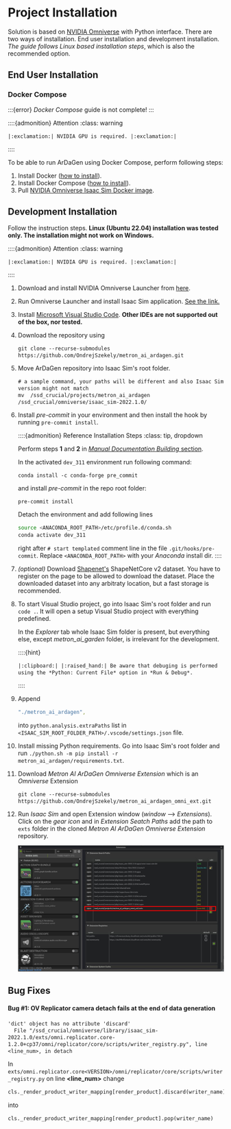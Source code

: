 # Project Installation

Solution is based on [NVIDIA Omniverse](https://developer.nvidia.com/nvidia-omniverse-platform) with Python interface.
There are two ways of installation. End user installation and development installation. *The guide follows Linux based
installation steps*, which is also the recommended option.

## End User Installation

### Docker Compose

:::{error}
*Docker Compose* guide is not complete!
:::

::::{admonition} Attention
:class: warning

```{eval-rst}
|:exclamation:| NVIDIA GPU is required. |:exclamation:|
```
::::

To be able to run ArDaGen using Docker Compose, perform following steps:

1. Install Docker ([how to install](https://docs.docker.com/get-docker/)).
2. Install Docker Compose ([how to install](https://docs.docker.com/compose/install/)).
3. Pull [NVIDIA Omniverse Isaac Sim Docker image](https://catalog.ngc.nvidia.com/orgs/nvidia/containers/isaac-sim).


## Development Installation

Follow the instruction steps.
**Linux (Ubuntu 22.04) installation was tested only. The installation might not work on Windows.**

::::{admonition} Attention
:class: warning

```{eval-rst}
|:exclamation:| NVIDIA GPU is required. |:exclamation:|
```
::::

1. Download and install NVIDIA Omniverse Launcher from [here](https://developer.nvidia.com/nvidia-omniverse-platform).

2. Run Omniverse Launcher and install Isaac Sim application.
[See the link.](https://docs.omniverse.nvidia.com/app_isaacsim/app_isaacsim/install_basic.html)

3. Install [Microsoft Visual Studio Code](https://code.visualstudio.com/).
**Other IDEs are not supported out of the box, nor tested.**

4. Download the repository using
    ```shell
    git clone --recurse-submodules https://github.com/OndrejSzekely/metron_ai_ardagen.git
    ```

5. Move ArDaGen repository into Isaac Sim's root folder.

    ```shell
    # a sample command, your paths will be different and also Isaac Sim version might not match
    mv  /ssd_crucial/projects/metron_ai_ardagen /ssd_crucial/omniverse/isaac_sim-2022.1.0/
    ```
6. Install *pre-commit* in your environment and then install the hook by running `pre-commit install`.

    ::::{admonition} Reference Installation Steps
    :class: tip, dropdown

    Perform steps **1** and **2** in [*Manual Documentation Building* section](./guides/docs_generation.md#manual-documentation-building).

    In the activated `dev_311` environment run following command:
    ```shell
    conda install -c conda-forge pre_commit
    ```
    and install *pre-commit* in the repo root folder:
    ```shell
    pre-commit install
    ```
    Detach the environment and add following lines
    ```sh
    source <ANACONDA_ROOT_PATH>/etc/profile.d/conda.sh
    conda activate dev_311
    ```
    right after `# start templated` comment line in the file `.git/hooks/pre-commit`. Replace `<ANACONDA_ROOT_PATH>` with your *Anaconda* install dir.
    ::::

7. *(optional)* Download [Shapenet's](https://shapenet.org/) ShapeNetCore v2 dataset.
You have to register on the page to be allowed to download the dataset. Place the
downloaded dataset into any arbitraty location, but a fast storage is recommended.

1. To start Visual Studio project, go into Isaac Sim's root folder and run `code .`. It will open a setup Visual
Studio project with everything predefined.

    In the *Explorer* tab whole Isaac Sim folder is present, but everything else, except *metron_ai_garden* folder,
    is irrelevant for the development.

    ::::{hint}

    ```{eval-rst}
    |:clipboard:| |:raised_hand:| Be aware that debuging is performed using the *Python: Current File* option in *Run & Debug*.
    ```
    ::::

1. Append

    ```yaml
    "./metron_ai_ardagen",
    ```

    into `python.analysis.extraPaths` list in
    `<ISAAC_SIM_ROOT_FOLDER_PATH>/.vscode/settings.json` file.

2.  Install missing Python requirements. Go into Isaac Sim's root folder and run
`./python.sh -m pip install -r metron_ai_ardagen/requirements.txt`.

1.  Download *Metron AI ArDaGen Omniverse Extension* which is an *Omniverse* Extension
    ```
    git clone --recurse-submodules https://github.com/OndrejSzekely/metron_ai_ardagen_omni_ext.git
    ```

2.  Run *Isaac Sim* and open Extension window (*window* ⟶ *Extensions*). Click on the *gear icon*
    and in *Extension Seatch Paths* add the path to `exts` folder in the cloned
    *Metron AI ArDaGen Omniverse Extension* repository.

    ![Installation of Metron AI ArDaGen OV Extension](imgs/metron_ai_ardagen_extension_installation.jpg)

## Bug Fixes

#### Bug #1: OV Replicator camera detach fails at the end of data generation

```shell
'dict' object has no attribute 'discard'
  File "/ssd_crucial/omniverse/library/isaac_sim-2022.1.0/exts/omni.replicator.core-1.2.0+cp37/omni/replicator/core/scripts/writer_registry.py", line <line_num>, in detach
```

In `exts/omni.replicator.core<VERSION>/omni/replicator/core/scripts/writer_registry.py` on line **<line_num>** change

```python
cls._render_product_writer_mapping[render_product].discard(writer_name)
```

into

```python
cls._render_product_writer_mapping[render_product].pop(writer_name)
```